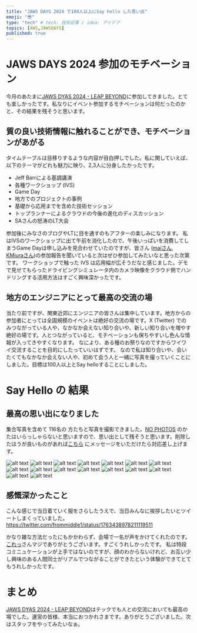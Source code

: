 ```yaml
---
title: "JAWS DAYS 2024 で100人以上にSay hello した思い出"
emoji: "😎"
type: "tech" # tech: 技術記事 / idea: アイデア
topics: [AWS,JAWSDAYS]
published: true
---
```


# JAWS DAYS 2024 参加のモチベーション
今月のあたまに[JAWS DYAS 2024 - LEAP BEYOND](https://jawsdays2024.jaws-ug.jp/)に参加してきました。とても楽しかったです。私なりにイベント参加するモチベーションは何だったのかと、その結果を残そうと思います。

## 質の良い技術情報に触れることができ、モチベーションがあがる
タイムテーブルは目移りするような内容が目白押しでした。私に関していえば、以下のテーマがどれも魅力に映り、2,3人に分身したかったです。

- Jeff Barrによる基調講演
- 各種ワークショップ (IVS)
- Game Day
- 地方でのプロジェクトの事例
- 基礎から応用までを含めた技術セッション
- トップランナーによるクラウドの今後の進化のディスカッション
- SAさんの怒涛のLT大会

参加後にみなさのブログやLTに目を通すのもアフターの楽しみになります。
私はIVSのワークショップに出て午前を消化したので、午後いっぱいを消費してしまうGame Dayは申し込みを見合わせていたのですが、皆さん ([maiさん](https://speakerdeck.com/maimyyym/my-challenge-to-aws-gameday),　[KMiuraさん](https://note.com/kmiura55/n/n191d0031dd32))の参加報告を聞いていると次はぜひ参加してみたいなと思った次第です。
ワークショップで触った IVS は応用幅が広そうだなと感じました。デモで見せてもらったドライビングシミュレータ内のカメラ映像をクラウド側でハンドリングする活用方法はすごく興味深かったです。

## 地方のエンジニアにとって最高の交流の場
当たり前ですが、関東近郊にエンジニアの皆さんは集中しています。地方からの参加者にとっては全国規模のイベントは絶好の交流の場です。X (Twitter) でのみつながっている人や、なかなか会えない知り合いや、新しい知り合いを増やす絶好の場です。人とつながっていると、モチベーションも保ちやすいし色んな情報が入ってきやすくなります。
なにより、ある種のお祭りなのですからワイワイ交流することを目的にしたっていいはずです。
なので私は知り合いや、会いたくてもなかなか会えない人や、初めて会う人と一緒に写真を撮っていくことにしました。目標は100人以上とSay helloすることにしました。

# Say Hello の 結果
## 最高の思い出になりました
集合写真を含めて 116名の 方たちと写真を撮影できました。[NO PHOTOS](https://jawsdays2024.jaws-ug.jp/about/welcome/#strap) のかたはいらっしゃらないと思いますので、思い出として残そうと思います。削除したほうが良いものがあれば[こちら](https://twitter.com/frommiddle1) にメッセージをいただけたら対応差し上げます。

![alt text](/images/articles/jawsdays2024/No01.png)
![alt text](/images/articles/jawsdays2024/No02.png)
![alt text](/images/articles/jawsdays2024/No03.png)
![alt text](/images/articles/jawsdays2024/No04.png)
![alt text](/images/articles/jawsdays2024/No05.png)
![alt text](/images/articles/jawsdays2024/No06.png)
![alt text](/images/articles/jawsdays2024/No07.png)
![alt text](/images/articles/jawsdays2024/No08.png)
![alt text](/images/articles/jawsdays2024/No09.png)
![alt text](/images/articles/jawsdays2024/No10.png)
![alt text](/images/articles/jawsdays2024/No11.png)
![alt text](/images/articles/jawsdays2024/No12.png)
![alt text](/images/articles/jawsdays2024/No13.png)
![alt text](/images/articles/jawsdays2024/No14.png)
![alt text](/images/articles/jawsdays2024/No15.png)
![alt text](/images/articles/jawsdays2024/No16.png)

## 感慨深かったこと

こんな感じで当日着ていく服をさらしたうえで、当日みんなに挨拶したいとツイートしまくっていました。
https://twitter.com/frommiddle1/status/1763438978211119511

かなり雑な方法だったにもかかわらず、会場で一名が声をかけてくれたのです。[これっ](https://twitter.com/k0res0u)さんマジでありがとうございます。すごくうれしかったです。
私は特段コミニュケーションが上手ではないのですが、顔のわからないけれど、お互い少し興味のある人間同士がリアルでつながることができたという体験ができてとてもうれしかったです。

# まとめ
[JAWS DYAS 2024 - LEAP BEYOND](https://jawsdays2024.jaws-ug.jp/)はテックでも人との交流においても最高の場でした。運営の皆様、本当におつかれさまです。ありがとうございました。次はスタッフをやってみたいなぁ。